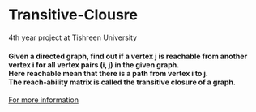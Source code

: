 # Transitive-Clousre
4th year project at Tishreen University
<h4>Given a directed graph, find out if a vertex j is reachable from another vertex i for all vertex pairs (i, j) in the given graph.<br>
  Here reachable mean that there is a path from vertex i to j. <br>
  The reach-ability matrix is called the transitive closure of a graph.</h4>

<a href="https://www.geeksforgeeks.org/transitive-closure-of-a-graph/"> For more information</a>
